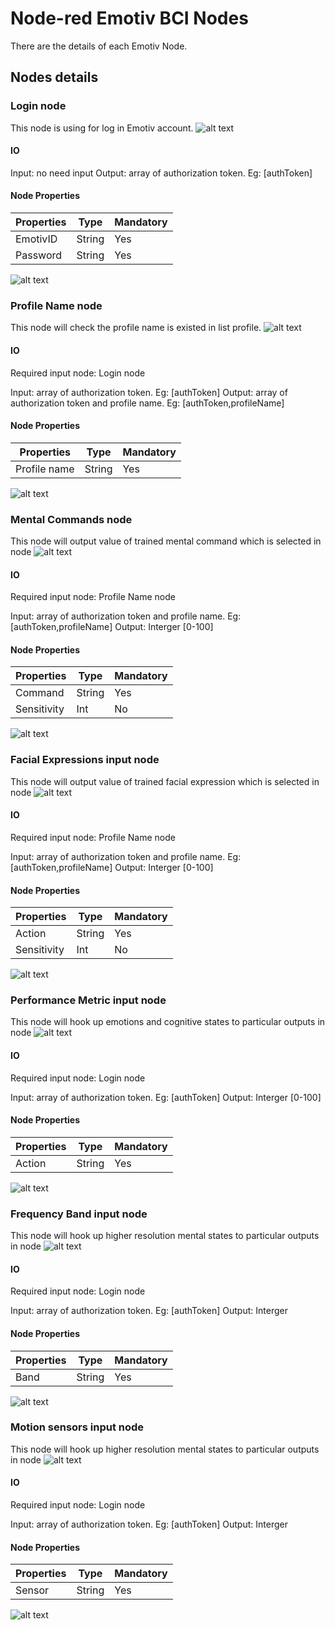 # Node-red Emotiv BCI Nodes

There are the details of each Emotiv Node.

## Nodes details

### Login node
This node is using for log in Emotiv account.
![alt text](https://github.com/anhdv/Emotiv-Node-Red/blob/master/Image/a1.png)

#### IO
Input: no need input
Output: array of authorization token. Eg: [authToken]

#### Node Properties
| Properties    | Type          | Mandatory |
| ------------- | ------------- | --------- |
| EmotivID      | String        | Yes       |
| Password      | String        | Yes       |

![alt text](https://github.com/anhdv/Emotiv-Node-Red/blob/master/Image/a2.png)

### Profile Name node
This node will check the profile name is existed in list profile.
![alt text](https://github.com/anhdv/Emotiv-Node-Red/blob/master/Image/b1.png)

#### IO
Required input node: Login node

Input: array of authorization token. Eg: [authToken]
Output: array of authorization token and profile name. Eg: [authToken,profileName]

#### Node Properties
| Properties    | Type          | Mandatory |
| ------------- | ------------- | --------- |
| Profile name  | String        | Yes       |

![alt text](https://github.com/anhdv/Emotiv-Node-Red/blob/master/Image/b2.png)

### Mental Commands node
This node will output value of trained mental command which is selected in node
![alt text](https://github.com/anhdv/Emotiv-Node-Red/blob/master/Image/c1.png)

#### IO
Required input node: Profile Name node

Input: array of authorization token and profile name. Eg: [authToken,profileName]
Output: Interger [0-100]

#### Node Properties
| Properties    | Type          | Mandatory |
| ------------- | ------------- | --------- |
| Command       | String        | Yes       |
| Sensitivity   | Int           | No        |

![alt text](https://github.com/anhdv/Emotiv-Node-Red/blob/master/Image/c2.png)

### Facial Expressions input node
This node will output value of trained facial expression which is selected in node
![alt text](https://github.com/anhdv/Emotiv-Node-Red/blob/master/Image/d1.png)

#### IO
Required input node: Profile Name node

Input: array of authorization token and profile name. Eg: [authToken,profileName]
Output: Interger [0-100]

#### Node Properties
| Properties    | Type          | Mandatory |
| ------------- | ------------- | --------- |
| Action        | String        | Yes       |
| Sensitivity   | Int           | No        |

![alt text](https://github.com/anhdv/Emotiv-Node-Red/blob/master/Image/d2.png)

### Performance Metric input node
This node will hook up emotions and cognitive states to particular outputs in node
![alt text](https://github.com/anhdv/Emotiv-Node-Red/blob/master/Image/e1.png)

#### IO
Required input node: Login node

Input: array of authorization token. Eg: [authToken]
Output: Interger [0-100]

#### Node Properties
| Properties    | Type          | Mandatory |
| ------------- | ------------- | --------- |
| Action        | String        | Yes       |

![alt text](https://github.com/anhdv/Emotiv-Node-Red/blob/master/Image/e2.png)

### Frequency Band input node
This node will hook up higher resolution mental states to particular outputs in node
![alt text](https://github.com/anhdv/Emotiv-Node-Red/blob/master/Image/f1.png)

#### IO
Required input node: Login node

Input: array of authorization token. Eg: [authToken]
Output: Interger

#### Node Properties
| Properties    | Type          | Mandatory |
| ------------- | ------------- | --------- |
| Band          | String        | Yes       |

![alt text](https://github.com/anhdv/Emotiv-Node-Red/blob/master/Image/f2.png)

### Motion sensors input node
This node will hook up higher resolution mental states to particular outputs in node
![alt text](https://github.com/anhdv/Emotiv-Node-Red/blob/master/Image/g1.png)

#### IO
Required input node: Login node

Input: array of authorization token. Eg: [authToken]
Output: Interger

#### Node Properties
| Properties    | Type          | Mandatory |
| ------------- | ------------- | --------- |
| Sensor        | String        | Yes       |

![alt text](https://github.com/anhdv/Emotiv-Node-Red/blob/master/Image/g2.png)